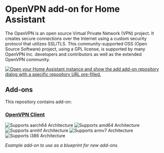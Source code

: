 # OpenVPN add-on for Home Assistant

The OpenVPN is an open source Virtual Private Network (VPN) project. It creates secure connections over the Internet using a custom security protocol that utilizes SSL/TLS. This community-supported OSS (Open Source Software) project, using a GPL license, is supported by many OpenVPN Inc. developers and contributors as well as the extended OpenVPN community.

[![Open your Home Assistant instance and show the add add-on repository dialog with a specific repository URL pre-filled.](https://my.home-assistant.io/badges/supervisor_add_addon_repository.svg)](https://my.home-assistant.io/redirect/supervisor_add_addon_repository/?repository_url=https%3A%2F%2Fgithub.com%2Fkszonek%2Fhome-assistant-openvpn-client)

## Add-ons

This repository contains add-on:

### [OpenVPN Client](./openvpn-client)

![Supports aarch64 Architecture][aarch64-shield]
![Supports amd64 Architecture][amd64-shield]
![Supports armhf Architecture][armhf-shield]
![Supports armv7 Architecture][armv7-shield]
![Supports i386 Architecture][i386-shield]

_Example add-on to use as a blueprint for new add-ons._

<!--
Notes to developers after forking or using the github template feature:
  - While developing comment out the 'image' key from 'example/config.yaml' to make the supervisor build the addon
  - Remember to put this back when pushing up your changes.
  - Make sure you adjust the 'version' key in 'example/config.yaml' when you do that.
  - Make sure you update 'example/CHANGELOG.md' when you do that.
  - The first time this runs you might need to adjust the image configuration on github container registry to make it public
  - You may also need to adjust the github Actions configuration (Settings > Actions > General > Workflow > Read & Write)
  - Adjust the 'image' key in 'example/config.yaml' so it points to your username instead of 'home-assistant'.
  - The 'slug' key in 'example/config.yaml' should match the directory name.
  - Adjust all keys/url's that points to 'home-assistant' to now point to your user/fork.
  - Share your repository on the forums https://community.home-assistant.io/c/projects/9
-->

[aarch64-shield]: https://img.shields.io/badge/aarch64-yes-green.svg
[amd64-shield]: https://img.shields.io/badge/amd64-yes-green.svg
[armhf-shield]: https://img.shields.io/badge/armhf-yes-green.svg
[armv7-shield]: https://img.shields.io/badge/armv7-yes-green.svg
[i386-shield]: https://img.shields.io/badge/i386-yes-green.svg
